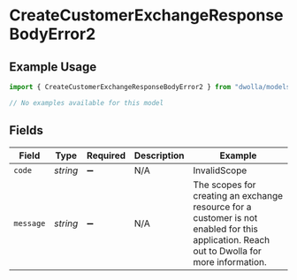 # CreateCustomerExchangeResponseBodyError2

## Example Usage

```typescript
import { CreateCustomerExchangeResponseBodyError2 } from "dwolla/models/errors";

// No examples available for this model
```

## Fields

| Field                                                                                                                                      | Type                                                                                                                                       | Required                                                                                                                                   | Description                                                                                                                                | Example                                                                                                                                    |
| ------------------------------------------------------------------------------------------------------------------------------------------ | ------------------------------------------------------------------------------------------------------------------------------------------ | ------------------------------------------------------------------------------------------------------------------------------------------ | ------------------------------------------------------------------------------------------------------------------------------------------ | ------------------------------------------------------------------------------------------------------------------------------------------ |
| `code`                                                                                                                                     | *string*                                                                                                                                   | :heavy_minus_sign:                                                                                                                         | N/A                                                                                                                                        | InvalidScope                                                                                                                               |
| `message`                                                                                                                                  | *string*                                                                                                                                   | :heavy_minus_sign:                                                                                                                         | N/A                                                                                                                                        | The scopes for creating an exchange resource for a customer is not enabled for this application. Reach out to Dwolla for more information. |